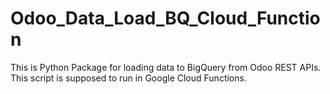 # Odoo_Data_Load_BQ_Cloud_Function
This is Python Package for loading data to BigQuery from Odoo REST APIs. This script is supposed to run in Google Cloud Functions.
